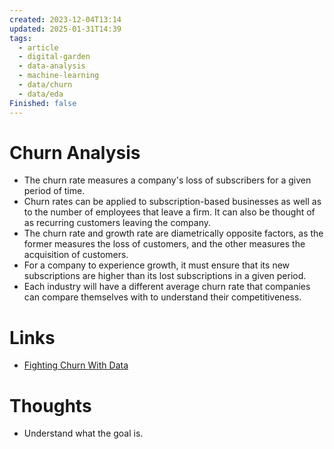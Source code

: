```yaml
---
created: 2023-12-04T13:14
updated: 2025-01-31T14:39
tags:
  - article
  - digital-garden
  - data-analysis
  - machine-learning
  - data/churn
  - data/eda
Finished: false
---
```

# Churn Analysis



- The churn rate measures a company's loss of subscribers for a given period of time.
- Churn rates can be applied to subscription-based businesses as well as to the number of employees that leave a firm. It can also be thought of as recurring customers leaving the company. 
- The churn rate and growth rate are diametrically opposite factors, as the former measures the loss of customers, and the other measures the acquisition of customers.
- For a company to experience growth, it must ensure that its new subscriptions are higher than its lost subscriptions in a given period.
- Each industry will have a different average churn rate that companies can compare themselves with to understand their competitiveness.
# Links
- [Fighting Churn With Data](../../Books/Book%20Reviews/Machine%20Learning/Machine%20Learning%20Engineering/Fighting%20Churn%20With%20Data.md)

# Thoughts 
- Understand what the goal is. 


